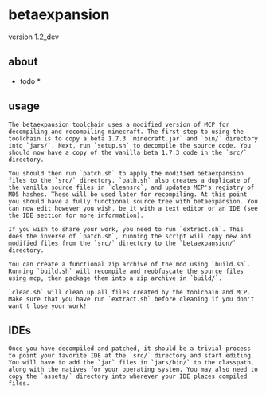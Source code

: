 # betaexpansion

version 1.2_dev

## about

* todo *

## usage

    The betaexpansion toolchain uses a modified version of MCP for decompiling and recompiling minecraft. The first step to using the toolchain is to copy a beta 1.7.3 `minecraft.jar` and `bin/` directory into `jars/`. Next, run `setup.sh` to decompile the source code. You should now have a copy of the vanilla beta 1.7.3 code in the `src/` directory. 
    
    You should then run `patch.sh` to apply the modified betaexpansion files to the `src/` directory. `path.sh` also creates a duplicate of the vanilla source files in `cleansrc`, and updates MCP's registry of MD5 hashes. These will be used later for recompiling. At this point you should have a fully functional source tree with betaexpansion. You can now edit however you wish, be it with a text editor or an IDE (see the IDE section for more information).

    If you wish to share your work, you need to run `extract.sh`. This does the inverse of `patch.sh`, running the script will copy new and modified files from the `src/` directory to the `betaexpansion/` directory.

    You can create a functional zip archive of the mod using `build.sh`. Running `build.sh` will recompile and reobfuscate the source files using mcp, then package them into a zip archive in `build/`.

    `clean.sh` will clean up all files created by the toolchain and MCP. Make sure that you have run `extract.sh` before cleaning if you don't want t lose your work!

## IDEs

    Once you have decompiled and patched, it should be a trivial process to point your favorite IDE at the `src/` directory and start editing. You will have to add the `jar` files in `jars/bin/` to the classpath, along with the natives for your operating system. You may also need to copy the `assets/` directory into wherever your IDE places compiled files.
